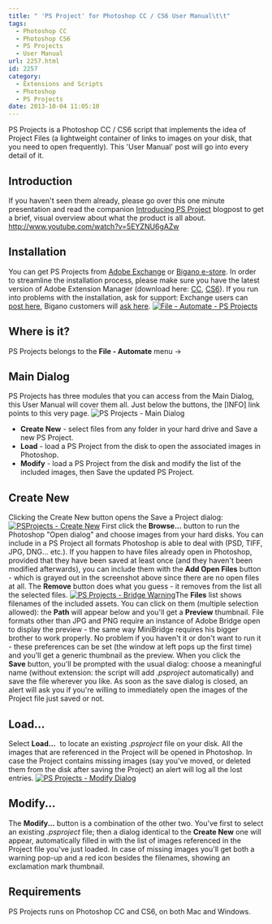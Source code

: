 ```yaml
---
title: " 'PS Project' for Photoshop CC / CS6 User Manual\t\t"
tags:
  - Photoshop CC
  - Photoshop CS6
  - PS Projects
  - User Manual
url: 2257.html
id: 2257
category:
  - Extensions and Scripts
  - Photoshop
  - PS Projects
date: 2013-10-04 11:05:10
---
```


PS Projects is a Photoshop CC / CS6 script that implements the idea of Project Files (a lightweight container of links to images on your disk, that you need to open frequently). This 'User Manual' post will go into every detail of it.

Introduction
------------

If you haven't seen them already, please go over this one minute presentation and read the companion [Introducing PS Project](http://localhost:8888/2013/09/introducing-ps-projects-for-photoshop-cc-cs6/ "Introducing PS Projects for Photoshop CC / CS6") blogpost to get a brief, visual overview about what the product is all about. http://www.youtube.com/watch?v=5EYZNU6gAZw

Installation
------------

You can get PS Projects from [Adobe Exchange](http://www.adobeexchange.com "Adobe Exchange") or [Bigano e-store](https://store.bigano.com "Bigano e-Store"). In order to streamline the installation process, please make sure you have the latest version of Adobe Extension Manager (download here: [CC](http://www.adobe.com/exchange/em_download/ "Adobe Extension Manager CC"), [CS6](http://www.adobe.com/exchange/em_download/em6_download.html "Adobe Extension Manager CS6")). If you run into problems with the installation, ask for support: Exchange users can [post here](http://www.cs-extensions.com/support/ "CS Extensions support"), Bigano customers will [ask here](mailto:support@bigano.com "Bigano e-Store support"). [![File - Automate - PS Projects](http://localhost:8888/wp-content/uploads/2013/09/File_Automate_PSProjects-150x172.jpg)](http://localhost:8888/wp-content/uploads/2013/09/File_Automate_PSProjects.jpg)

Where is it?
------------

PS Projects belongs to the **File - Automate** menu ->

Main Dialog
-----------

PS Projects has three modules that you can access from the Main Dialog, this User Manual will cover them all. Just below the buttons, the \[INFO\] link points to this very page. ![PS Projects - Main Dialog](http://localhost:8888/wp-content/uploads/2013/09/PSProjects_MainDialog.png)

*   **Create New** \- select files from any folder in your hard drive and Save a new PS Project.
*   **Load** \- load a PS Project from the disk to open the associated images in Photoshop.
*   **Modify** \- load a PS Project from the disk and modify the list of the included images, then Save the updated PS Project.

Create New
----------

Clicking the Create New button opens the Save a Project dialog: [![PSProjects - Create New](http://localhost:8888/wp-content/uploads/2013/09/PSProjects_CreateNew.jpg)](http://localhost:8888/wp-content/uploads/2013/09/PSProjects_CreateNew.jpg) First click the **Browse...** button to run the Photoshop "Open dialog" and choose images from your hard disks. You can include in a PS Project all formats Photoshop is able to deal with (PSD, TIFF, JPG, DNG... etc.). If you happen to have files already open in Photoshop, provided that they have been saved at least once (and they haven't been modified afterwards), you can include them with the **Add Open Files** button - which is grayed out in the screenshot above since there are no open files at all. The **Remove** button does what you guess - it removes from the list all the selected files. [![PS Projects - Bridge Warning](http://localhost:8888/wp-content/uploads/2013/09/PSProjects_BridgeWarning-150x135.png)](http://localhost:8888/wp-content/uploads/2013/09/PSProjects_BridgeWarning.png)The **Files** list shows filenames of the included assets. You can click on them (multiple selection allowed): the **Path** will appear below and you'll get a **Preview** thumbnail. File formats other than JPG and PNG require an instance of Adobe Bridge open to display the preview - the same way MiniBridge requires his bigger brother to work properly. No problem if you haven't it or don't want to run it - these preferences can be set (the window at left pops up the first time) and you'll get a generic thumbnail as the preview. When you click the **Save** button, you'll be prompted with the usual dialog: choose a meaningful name (without extension: the script will add _.psproject_ automatically) and save the file wherever you like. As soon as the save dialog is closed, an alert will ask you if you're willing to immediately open the images of the Project file just saved or not.

Load...
-------

Select **Load...**  to locate an existing _.psproject_ file on your disk. All the images that are referenced in the Project will be opened in Photoshop. In case the Project contains missing images (say you've moved, or deleted them from the disk after saving the Project) an alert will log all the lost entries. [![PS Projects - Modify Dialog](http://localhost:8888/wp-content/uploads/2013/09/PSProjects_ModifyDialog-273x300.png)](http://localhost:8888/wp-content/uploads/2013/09/PSProjects_ModifyDialog.png)

Modify...
---------

The **Modify...** button is a combination of the other two. You've first to select an existing _.psproject_ file; then a dialog identical to the **Create New** one will appear, automatically filled in with the list of images referenced in the Project file you've just loaded. In case of missing images you'll get both a warning pop-up and a red icon besides the filenames, showing an exclamation mark thumbnail.

Requirements
------------

PS Projects runs on Photoshop CC and CS6, on both Mac and Windows.